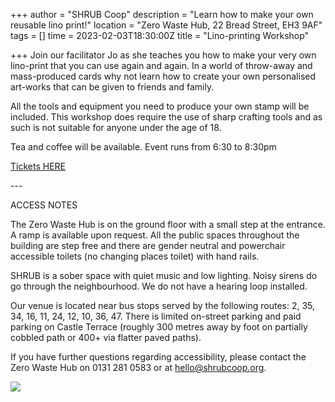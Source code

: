 +++
author = "SHRUB Coop"
description = "Learn how to make your own reusable lino print!"
location = "Zero Waste Hub, 22 Bread Street, EH3 9AF"
tags = []
time = 2023-02-03T18:30:00Z
title = "Lino-printing Workshop"

+++
Join our facilitator Jo as she teaches you how to make your very own lino-print that you can use again and again. In a world of throw-away and mass-produced cards why not learn how to create your own personalised art-works that can be given to friends and family.

All the tools and equipment you need to produce your own stamp will be included. This workshop does require the use of sharp crafting tools and as such is not suitable for anyone under the age of 18.

Tea and coffee will be available. Event runs from 6:30 to 8:30pm

[Tickets HERE](https://www.eventbrite.co.uk/e/lino-printing-workshop-tickets-513139493037)

\---

ACCESS NOTES

The Zero Waste Hub is on the ground floor with a small step at the entrance. A ramp is available upon request. All the public spaces throughout the building are step free and there are gender neutral and powerchair accessible toilets (no changing places toilet) with hand rails.

SHRUB is a sober space with quiet music and low lighting. Noisy sirens do go through the neighbourhood. We do not have a hearing loop installed.

Our venue is located near bus stops served by the following routes: 2, 35, 34, 16, 11, 24, 12, 10, 36, 47. There is limited on-street parking and paid parking on Castle Terrace (roughly 300 metres away by foot on partially cobbled path or 400+ via flatter paved paths).

If you have further questions regarding accessibility, please contact the Zero Waste Hub on 0131 281 0583 or at hello@shrubcoop.org.

![](https://res.cloudinary.com/shrub-co-op/image/upload/v1667917400/shrubcoop.org/media/311461200_8950570681635139_144819733149229444_n_d5adsh.jpg)